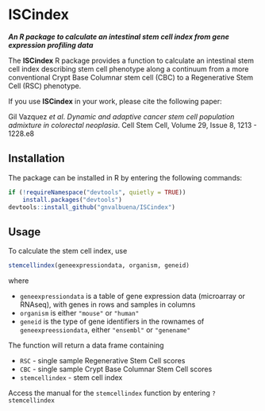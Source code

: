 # **ISCindex**

***An R package to calculate an intestinal stem cell index from gene expression profiling data***

The **ISCindex** R package provides a function to calculate an intestinal stem cell index describing stem cell phenotype along a continuum from a more conventional Crypt Base Columnar stem cell (CBC) to a Regenerative Stem Cell (RSC) phenotype. 

If you use **ISCindex** in your work, please cite the following paper:

Gil Vazquez *et al*. *Dynamic and adaptive cancer stem cell population admixture in colorectal neoplasia*. Cell Stem Cell, Volume 29, Issue 8, 1213 - 1228.e8

## Installation

The package can be installed in R by entering the following commands:

```r
if (!requireNamespace("devtools", quietly = TRUE))
    install.packages("devtools")
devtools::install_github("gnvalbuena/ISCindex")
```

## Usage

To calculate the stem cell index, use

```r
stemcellindex(geneexpressiondata, organism, geneid)
```
where
 * `geneexpressiondata` is a table of gene expression data (microarray or RNAseq), with genes in rows and samples in columns
 * `organism` is either `"mouse"` or `"human"`
 * `geneid` is the type of gene identifiers in the rownames of `geneexpreessiondata`, either `"ensembl"` or `"genename"`

The function will return a data frame containing
 * `RSC` - single sample Regenerative Stem Cell scores
 * `CBC` - single sample Crypt Base Columnar Stem Cell scores
 * `stemcellindex` - stem cell index

Access the manual for the `stemcellindex` function by entering `?stemcellindex`


